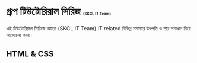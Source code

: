 # গ্রূপ টিউটোরিয়াল সিরিজ <small style="font-size:10px">(SKCL IT Team)</small>

এই টিউটোরিয়াল সিরিজে আমরা (SKCL IT Team) IT related বিভিন্ন সমস্যার উৎপত্তি ও তার সমাধান নিয়ে আলোচনা করব।

## HTML & CSS
